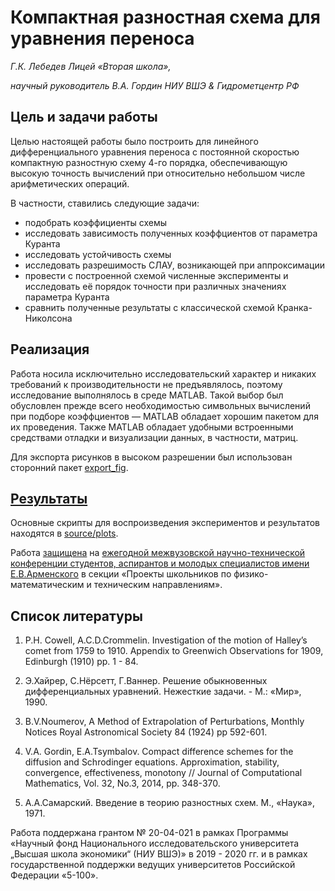# Компактная разностная схема для уравнения переноса

*Г.К. Лебедев Лицей «Вторая школа»,*

*научный руководитель В.А. Гордин НИУ ВШЭ & Гидрометцентр РФ*

## Цель и задачи работы

Целью настоящей работы было построить для линейного дифференциального уравнения переноса с постоянной скоростью компактную разностную схему 4-го порядка, 
обеспечивающую высокую точность вычислений при относительно небольшом числе арифметических операций.

В частности, ставились следующие задачи:
* подобрать коэффициенты схемы
* исследовать зависимость полученных коэффциентов от параметра Куранта
* исследовать устойчивость схемы
* исследовать разрешимость СЛАУ, возникающей при аппроксимации
* провести с построенной схемой численные эксперименты и исследовать её порядок точности при различных значениях параметра Куранта
* сравнить полученные результаты с классической схемой Кранка-Николсона

## Реализация

Работа носила исключительно исследовательский характер и никаких требований к производительности не предъявлялось, поэтому исследование выполнялось в среде MATLAB.
Такой выбор был обусловлен прежде всего необходимостью символьных вычислений при подборе коэффциентов — MATLAB обладает 
хорошим пакетом для их проведения. Также MATLAB обладает удобными встроенными средствами отладки и визуализации данных, в частности, матриц. 

Для экспорта рисунков в высоком разрешении был использован сторонний пакет [export_fig](https://github.com/altmany/export_fig).

## [Результаты](misc/report.pdf)

Основные скрипты для воспроизведения экспериментов и результатов находятся в [source/plots](source/plots).

Работа [защищена](misc/diploma.jpg) на [ежегодной межвузовской научно-технической конференции студентов, аспирантов и молодых специалистов имени Е.В.Арменского](https://miem.hse.ru/armntk/) в секции «Проекты школьников по физико-математическим и техническим направлениям».

## Список литературы

1. P.H. Cowell, A.C.D.Crommelin. Investigation of the motion of Halley’s comet from 1759 to 1910. Appendix to Greenwich Observations for 1909, Edinburgh (1910) pp. 1 - 84.

2. Э.Хайрер, С.Нёрсетт, Г.Ваннер. Решение обыкновенных дифференциальных уравнений. Нежесткие задачи. - М.: «Мир», 1990.

3. B.V.Noumerov, A Method of Extrapolation of Perturbations, Monthly Notices Royal Astronomical Society 84 (1924) pp 592-601.

4. V.A. Gordin, E.A.Tsymbalov. Compact difference schemes for the diffusion and Schrodinger equations. Approximation, stability, convergence, effectiveness, monotony // Journal of Computational Mathematics, Vol. 32, No.3, 2014, pp. 348-370.

5. А.А.Самарский. Введение в теорию разностных схем. М., «Наука», 1971.

Работа поддержана грантом № 20-04-021 в рамках Программы «Научный фонд Национального исследовательского университета „Высшая школа экономики“ (НИУ ВШЭ)» в 2019 - 2020 гг. и в рамках
государственной поддержки ведущих университетов Российской Федерации «5-100».
